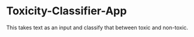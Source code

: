 # Toxicity-Classifier-App
 This takes text as an input and classify that between toxic and non-toxic.
